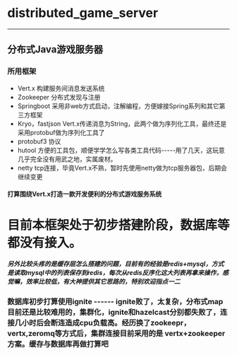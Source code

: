 # distributed_game_server

-----

## 分布式Java游戏服务器

### 所用框架
- Vert.x       构建服务间消息发送系统
- Zookeeper       分布式发现与注册
- Springboot       采用非web方式启动，注解编程，方便嫁接Spring系列和其它第三方框架
- Kryo，fastjson       Vert.x传递消息为String，此两个做为序列化工具，最终还是采用protobuf做为序列化工具了
- protobuf3       协议
- hutool       方便的工具包，顺便学学怎么写各类工具代码-----用了几天，这玩意几乎完全没有用武之地，实属废材。
- netty       tcp连接，毕竟Vert.x不熟，暂时先使用netty做为tcp服务器包，后期会继续变更

#### 打算围绕Vert.x打造一款开发便利的分布式游戏服务系统

# 目前本框架处于初步搭建阶段，数据库等都没有接入。


***另外比较头疼的是缓存层怎么搭建的问题，目前有的经验是redis+mysql，方式是读取mysql中的列表保存到redis，每次从redis反序化这大列表再拿来操作，感觉嘛，效率比较低，有大神提供其它思路的，特别欢迎指点一二***

### 数据库初步打算使用ignite ------ ignite败了，太复杂，分布式map目前还是比较难用的，集群化，ignite和hazelcast分别都失败了，连接几小时后会断连造成cpu负载高。经历换了zookeepr，vertx,zeromq等方式后，集群连接目前采用的是 vertx+zookeeper方案。缓存与数据库再做打算吧
